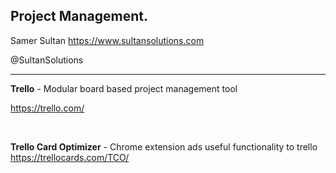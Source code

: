 ## Project Management.

Samer Sultan
https://www.sultansolutions.com

@SultanSolutions

---

**Trello** - Modular board based project management tool

https://trello.com/

&nbsp;
&nbsp;

**Trello Card Optimizer** - Chrome extension ads useful functionality to trello
https://trellocards.com/TCO/

&nbsp;
&nbsp;
